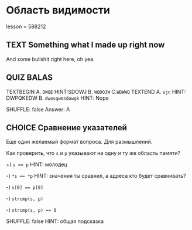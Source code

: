 # Область видимости

lesson = 588212

## TEXT Something what I made up right now

And some bullshit right here, oh yea.

## QUIZ BALAS

TEXTBEGIN
A. `DWQE`
HINT:SDOWJ
B. `WQDOJW`
C.`WDWWQ` TEXTEND A. `ujn`
HINT: DWPQKEDW
B. `dwosqwmsdowqk`
HINT: Nope

SHUFFLE: false
Answer: A 


## CHOICE Сравнение указателей

Еще один желаемый формат вопроса. Для размышлений.

Как проверить, что `s` и `p` указывают на одну и ту же область памяти?

+) `s == p`
HINT: молодец

-) `*s == *p`
HINT: значения ты сравнил, а адреса кто будет сравнивать?

-) `s[0] == p[0]`

-) `strcmp(s, p)`

-) `strcmp(s, p) == 0`

SHUFFLE: false
HINT: общая подсказка 